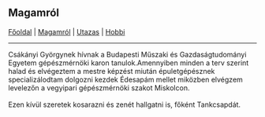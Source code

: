 ## Magamról

[Főoldal](http://mcsakanyi.github.io) | [Magamról](http://mcsakanyi.github.io/magamrol.md) | [Utazas](http://google.com) | [Hobbi](http://google.com)
<hr>

Csákányi Györgynek hívnak a Budapesti Műszaki és Gazdaságtudományi Egyetem gépészmérnöki karon tanulok.Amennyiben minden a terv szerint halad és elvégeztem a mestre képzést miután épuletgépésznek specializálodtam dolgozni kezdek Édesapám mellet miközben elvégzem levelezőn a vegyipari gépészmérnöki szakot Miskolcon.
<br><br>
Ezen kívül szeretek kosarazni és zenét hallgatni is, főként Tankcsapdát. 
